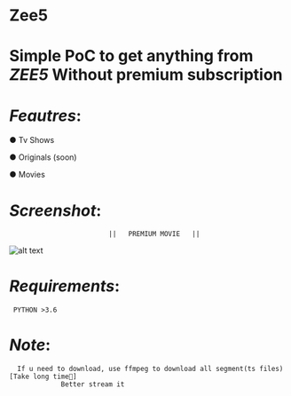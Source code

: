 # Zee5


# Simple PoC to get anything from *ZEE5* Without premium subscription


# _Feautres_:

  ● Tv Shows
  
  ● Originals (soon)
  
  ● Movies
  
  
# _Screenshot_:
   
                             ||   PREMIUM MOVIE   ||
  
   ![alt text](https://raw.githubusercontent.com/dedshit/Zee5/master/zee5.jpg)
  
  
  
# _Requirements_:

     PYTHON >3.6
     
# _Note_:
      
      If u need to download, use ffmpeg to download all segment(ts files) [Take long time😬]
                 Better stream it
